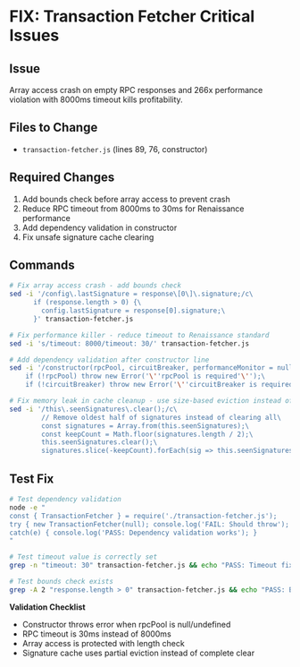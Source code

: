 # FIX: Transaction Fetcher Critical Issues

## Issue
Array access crash on empty RPC responses and 266x performance violation with 8000ms timeout kills profitability.

## Files to Change
- `transaction-fetcher.js` (lines 89, 76, constructor)

## Required Changes
1. Add bounds check before array access to prevent crash
2. Reduce RPC timeout from 8000ms to 30ms for Renaissance performance
3. Add dependency validation in constructor
4. Fix unsafe signature cache clearing

## Commands

```bash
# Fix array access crash - add bounds check
sed -i '/config\.lastSignature = response\[0\]\.signature;/c\
      if (response.length > 0) {\
        config.lastSignature = response[0].signature;\
      }' transaction-fetcher.js

# Fix performance killer - reduce timeout to Renaissance standard
sed -i 's/timeout: 8000/timeout: 30/' transaction-fetcher.js

# Add dependency validation after constructor line
sed -i '/constructor(rpcPool, circuitBreaker, performanceMonitor = null) {/a\
    if (!rpcPool) throw new Error('\''rpcPool is required'\'');\
    if (!circuitBreaker) throw new Error('\''circuitBreaker is required'\'');' transaction-fetcher.js

# Fix memory leak in cache cleanup - use size-based eviction instead of clear all
sed -i '/this\.seenSignatures\.clear();/c\
        // Remove oldest half of signatures instead of clearing all\
        const signatures = Array.from(this.seenSignatures);\
        const keepCount = Math.floor(signatures.length / 2);\
        this.seenSignatures.clear();\
        signatures.slice(-keepCount).forEach(sig => this.seenSignatures.add(sig));' transaction-fetcher.js
```

## Test Fix

```bash
# Test dependency validation
node -e "
const { TransactionFetcher } = require('./transaction-fetcher.js');
try { new TransactionFetcher(null); console.log('FAIL: Should throw'); } 
catch(e) { console.log('PASS: Dependency validation works'); }
"

# Test timeout value is correctly set
grep -n "timeout: 30" transaction-fetcher.js && echo "PASS: Timeout fixed" || echo "FAIL: Timeout not fixed"

# Test bounds check exists
grep -A 2 "response.length > 0" transaction-fetcher.js && echo "PASS: Bounds check added" || echo "FAIL: Bounds check missing"
```

**Validation Checklist**
* Constructor throws error when rpcPool is null/undefined
* RPC timeout is 30ms instead of 8000ms  
* Array access is protected with length check
* Signature cache uses partial eviction instead of complete clear